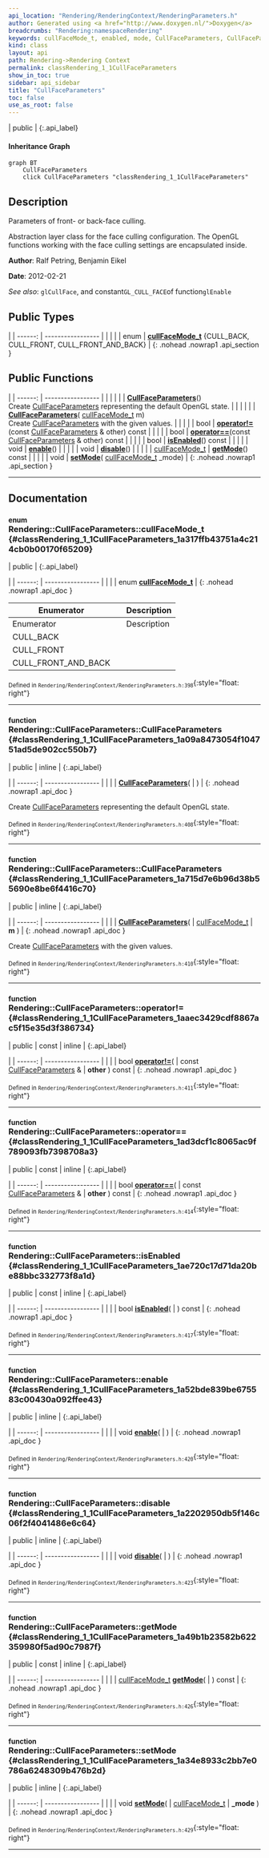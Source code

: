 ```yaml
---
api_location: "Rendering/RenderingContext/RenderingParameters.h"
author: Generated using <a href="http://www.doxygen.nl/">Doxygen</a>
breadcrumbs: "Rendering:namespaceRendering"
keywords: cullFaceMode_t, enabled, mode, CullFaceParameters, CullFaceParameters, isEnabled, enable, disable, getMode, setMode
kind: class
layout: api
path: Rendering->Rendering Context
permalink: classRendering_1_1CullFaceParameters
show_in_toc: true
sidebar: api_sidebar
title: "CullFaceParameters"
toc: false
use_as_root: false
---
```


| public |
{:.api_label}

#### Inheritance Graph

```mermaid
graph BT
	CullFaceParameters
	click CullFaceParameters "classRendering_1_1CullFaceParameters"
```

## Description

Parameters of front- or back-face culling.

Abstraction layer class for the face culling configuration. The OpenGL functions working with the face culling settings are encapsulated inside.

**Author**: Ralf Petring, Benjamin Eikel



**Date**: 2012-02-21



*See also*: `glCullFace`, and constant`GL_CULL_FACE`of function`glEnable`





## Public Types

|
| ------: | ----------------- |
|  | |
| enum | **[cullFaceMode_t](#classRendering_1_1CullFaceParameters_1a317ffb43751a4c214cb0b00170f65209)** {CULL_BACK, CULL_FRONT, CULL_FRONT_AND_BACK} |
{: .nohead .nowrap1 .api_section }


## Public Functions

|
| ------: | ----------------- |
|  | |
|  | **[CullFaceParameters](#classRendering_1_1CullFaceParameters_1a09a8473054f104751ad5de902cc550b7)**() <br/> Create [CullFaceParameters](classRendering_1_1CullFaceParameters) representing the default OpenGL state. |
|  | |
|  | **[CullFaceParameters](#classRendering_1_1CullFaceParameters_1a715d7e6b96d38b55690e8be6f4416c70)**( [cullFaceMode_t](classRendering_1_1CullFaceParameters#classRendering_1_1CullFaceParameters_1a317ffb43751a4c214cb0b00170f65209)  m) <br/> Create [CullFaceParameters](classRendering_1_1CullFaceParameters) with the given values. |
|  | |
| bool | **[operator!=](#classRendering_1_1CullFaceParameters_1aaec3429cdf8867ac5f15e35d3f386734)**(const [CullFaceParameters](classRendering_1_1CullFaceParameters) & other) const |
|  | |
| bool | **[operator==](#classRendering_1_1CullFaceParameters_1ad3dcf1c8065ac9f789093fb7398708a3)**(const [CullFaceParameters](classRendering_1_1CullFaceParameters) & other) const |
|  | |
| bool | **[isEnabled](#classRendering_1_1CullFaceParameters_1ae720c17d71da20be88bbc332773f8a1d)**() const |
|  | |
| void | **[enable](#classRendering_1_1CullFaceParameters_1a52bde839be675583c00430a092ffee43)**() |
|  | |
| void | **[disable](#classRendering_1_1CullFaceParameters_1a2202950db5f146c06f2f4041486e6c64)**() |
|  | |
| [cullFaceMode_t](classRendering_1_1CullFaceParameters#classRendering_1_1CullFaceParameters_1a317ffb43751a4c214cb0b00170f65209) | **[getMode](#classRendering_1_1CullFaceParameters_1a49b1b23582b622359980f5ad90c7987f)**() const |
|  | |
| void | **[setMode](#classRendering_1_1CullFaceParameters_1a34e8933c2bb7e0786a6248309b476b2d)**( [cullFaceMode_t](classRendering_1_1CullFaceParameters#classRendering_1_1CullFaceParameters_1a317ffb43751a4c214cb0b00170f65209)  _mode) |
{: .nohead .nowrap1 .api_section }


-------------------------------------------------------------------

## Documentation

### <small>enum</small><br/> Rendering::CullFaceParameters::cullFaceMode_t {#classRendering_1_1CullFaceParameters_1a317ffb43751a4c214cb0b00170f65209}

| public |
{:.api_label}

|
| ------: | ----------------- |
|  |
| enum **[cullFaceMode_t](#classRendering_1_1CullFaceParameters_1a317ffb43751a4c214cb0b00170f65209)** |
{: .nohead .nowrap1 .api_doc }

| Enumerator          |  | Description | 
| ------------------- | -- | ----------- | 
| Enumerator          |  | Description | 
| CULL_BACK           |  |             | 
| CULL_FRONT          |  |             | 
| CULL_FRONT_AND_BACK |  |             | 





<sub>Defined in `Rendering/RenderingContext/RenderingParameters.h:398`</sub>{:style="float: right"}

-------------------------------------------------------------------

### <small>function</small><br/> Rendering::CullFaceParameters::CullFaceParameters {#classRendering_1_1CullFaceParameters_1a09a8473054f104751ad5de902cc550b7}

| public | inline |
{:.api_label}

|
| ------: | ----------------- |
|  |
|  **[CullFaceParameters](#classRendering_1_1CullFaceParameters_1a09a8473054f104751ad5de902cc550b7)**( |  ) |
{: .nohead .nowrap1 .api_doc }

Create [CullFaceParameters](classRendering_1_1CullFaceParameters) representing the default OpenGL state.





<sub>Defined in `Rendering/RenderingContext/RenderingParameters.h:408`</sub>{:style="float: right"}

-------------------------------------------------------------------

### <small>function</small><br/> Rendering::CullFaceParameters::CullFaceParameters {#classRendering_1_1CullFaceParameters_1a715d7e6b96d38b55690e8be6f4416c70}

| public | inline |
{:.api_label}

|
| ------: | ----------------- |
|  |
|  **[CullFaceParameters](#classRendering_1_1CullFaceParameters_1a715d7e6b96d38b55690e8be6f4416c70)**( |  [cullFaceMode_t](classRendering_1_1CullFaceParameters#classRendering_1_1CullFaceParameters_1a317ffb43751a4c214cb0b00170f65209)  | **m** ) |
{: .nohead .nowrap1 .api_doc }

Create [CullFaceParameters](classRendering_1_1CullFaceParameters) with the given values.





<sub>Defined in `Rendering/RenderingContext/RenderingParameters.h:410`</sub>{:style="float: right"}

-------------------------------------------------------------------

### <small>function</small><br/> Rendering::CullFaceParameters::operator!= {#classRendering_1_1CullFaceParameters_1aaec3429cdf8867ac5f15e35d3f386734}

| public | const | inline |
{:.api_label}

|
| ------: | ----------------- |
|  |
| bool **[operator!=](#classRendering_1_1CullFaceParameters_1aaec3429cdf8867ac5f15e35d3f386734)**( | const [CullFaceParameters](classRendering_1_1CullFaceParameters) & | **other** ) const |
{: .nohead .nowrap1 .api_doc }





<sub>Defined in `Rendering/RenderingContext/RenderingParameters.h:411`</sub>{:style="float: right"}

-------------------------------------------------------------------

### <small>function</small><br/> Rendering::CullFaceParameters::operator== {#classRendering_1_1CullFaceParameters_1ad3dcf1c8065ac9f789093fb7398708a3}

| public | const | inline |
{:.api_label}

|
| ------: | ----------------- |
|  |
| bool **[operator==](#classRendering_1_1CullFaceParameters_1ad3dcf1c8065ac9f789093fb7398708a3)**( | const [CullFaceParameters](classRendering_1_1CullFaceParameters) & | **other** ) const |
{: .nohead .nowrap1 .api_doc }





<sub>Defined in `Rendering/RenderingContext/RenderingParameters.h:414`</sub>{:style="float: right"}

-------------------------------------------------------------------

### <small>function</small><br/> Rendering::CullFaceParameters::isEnabled {#classRendering_1_1CullFaceParameters_1ae720c17d71da20be88bbc332773f8a1d}

| public | const | inline |
{:.api_label}

|
| ------: | ----------------- |
|  |
| bool **[isEnabled](#classRendering_1_1CullFaceParameters_1ae720c17d71da20be88bbc332773f8a1d)**( |  ) const |
{: .nohead .nowrap1 .api_doc }





<sub>Defined in `Rendering/RenderingContext/RenderingParameters.h:417`</sub>{:style="float: right"}

-------------------------------------------------------------------

### <small>function</small><br/> Rendering::CullFaceParameters::enable {#classRendering_1_1CullFaceParameters_1a52bde839be675583c00430a092ffee43}

| public | inline |
{:.api_label}

|
| ------: | ----------------- |
|  |
| void **[enable](#classRendering_1_1CullFaceParameters_1a52bde839be675583c00430a092ffee43)**( |  ) |
{: .nohead .nowrap1 .api_doc }





<sub>Defined in `Rendering/RenderingContext/RenderingParameters.h:420`</sub>{:style="float: right"}

-------------------------------------------------------------------

### <small>function</small><br/> Rendering::CullFaceParameters::disable {#classRendering_1_1CullFaceParameters_1a2202950db5f146c06f2f4041486e6c64}

| public | inline |
{:.api_label}

|
| ------: | ----------------- |
|  |
| void **[disable](#classRendering_1_1CullFaceParameters_1a2202950db5f146c06f2f4041486e6c64)**( |  ) |
{: .nohead .nowrap1 .api_doc }





<sub>Defined in `Rendering/RenderingContext/RenderingParameters.h:423`</sub>{:style="float: right"}

-------------------------------------------------------------------

### <small>function</small><br/> Rendering::CullFaceParameters::getMode {#classRendering_1_1CullFaceParameters_1a49b1b23582b622359980f5ad90c7987f}

| public | const | inline |
{:.api_label}

|
| ------: | ----------------- |
|  |
| [cullFaceMode_t](classRendering_1_1CullFaceParameters#classRendering_1_1CullFaceParameters_1a317ffb43751a4c214cb0b00170f65209) **[getMode](#classRendering_1_1CullFaceParameters_1a49b1b23582b622359980f5ad90c7987f)**( |  ) const |
{: .nohead .nowrap1 .api_doc }





<sub>Defined in `Rendering/RenderingContext/RenderingParameters.h:426`</sub>{:style="float: right"}

-------------------------------------------------------------------

### <small>function</small><br/> Rendering::CullFaceParameters::setMode {#classRendering_1_1CullFaceParameters_1a34e8933c2bb7e0786a6248309b476b2d}

| public | inline |
{:.api_label}

|
| ------: | ----------------- |
|  |
| void **[setMode](#classRendering_1_1CullFaceParameters_1a34e8933c2bb7e0786a6248309b476b2d)**( |  [cullFaceMode_t](classRendering_1_1CullFaceParameters#classRendering_1_1CullFaceParameters_1a317ffb43751a4c214cb0b00170f65209)  | **_mode** ) |
{: .nohead .nowrap1 .api_doc }





<sub>Defined in `Rendering/RenderingContext/RenderingParameters.h:429`</sub>{:style="float: right"}

-------------------------------------------------------------------

